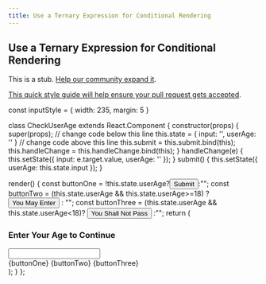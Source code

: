```yaml
---
title: Use a Ternary Expression for Conditional Rendering
---
```

## Use a Ternary Expression for Conditional Rendering

This is a stub. <a href='https://github.com/freecodecamp/guides/tree/master/src/pages/certifications/front-end-libraries/react/use-a-ternary-expression-for-conditional-rendering/index.md' target='_blank' rel='nofollow'>Help our community expand it</a>.

<a href='https://github.com/freecodecamp/guides/blob/master/README.md' target='_blank' rel='nofollow'>This quick style guide will help ensure your pull request gets accepted</a>.

<!-- The article goes here, in GitHub-flavored Markdown. Feel free to add YouTube videos, images, and CodePen/JSBin embeds  -->
const inputStyle = {
  width: 235,
  margin: 5
}

class CheckUserAge extends React.Component {
  constructor(props) {
    super(props);
    // change code below this line
    this.state = {
      input: '',
      userAge: ''
    }
    // change code above this line
    this.submit = this.submit.bind(this);
    this.handleChange = this.handleChange.bind(this);
  }
  handleChange(e) {
    this.setState({
      input: e.target.value,
      userAge: ''
    });
  }
  submit() {
    this.setState({
      userAge: this.state.input
    });
  }
  <!-- the full logic is that -->
  <!-- 1.render button1 -->
  <!-- 2.when button1 is clicked && input value != null -->
  <!-- 3. render button2 or button3 while button1 disappear -->
  
  render() {
    const buttonOne = !this.state.userAge?<button onClick={this.submit}>Submit</button>:"";
    const buttonTwo = (this.state.userAge && this.state.userAge>=18) ? <button>You May Enter</button> : "";
    const buttonThree = (this.state.userAge && this.state.userAge<18)? <button>You Shall Not Pass</button> :"";
    return (
      <div>
        <h3>Enter Your Age to Continue</h3>
        <input
          style={inputStyle}
          type="number"
          value={this.state.input}
          onChange={this.handleChange} /><br />
        {buttonOne}
        {buttonTwo}
        {buttonThree}
      </div>
    );
  }
};
